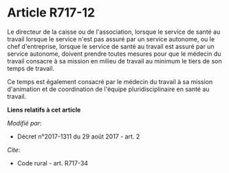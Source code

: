 # Article R717-12

Le directeur de la caisse ou de l'association, lorsque le service de santé au travail lorsque le service n'est pas assuré par
un service autonome, ou le chef d'entreprise, lorsque le service de santé au travail est assuré par un service autonome,
doivent prendre toutes mesures pour que le médecin du travail consacre à sa mission en milieu de travail au minimum le tiers
de son temps de travail.

Ce temps est également consacré par le médecin du travail à sa mission d'animation et de coordination de l'équipe
pluridisciplinaire en santé au travail.

**Liens relatifs à cet article**

_Modifié par_:

  - Décret n°2017-1311 du 29 août 2017 - art. 2

_Cite_:

  - Code rural - art. R717-34
